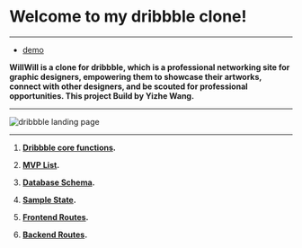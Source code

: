 # Welcome to my dribbble clone!

***
* [demo](willwang.org)

****WillWill is a clone for dribbble, which is a professional networking site for graphic designers, empowering them to showcase their artworks, connect with other designers, and be scouted for professional opportunities. This project Build by Yizhe Wang.****


***
![dribbble landing page](https://res.cloudinary.com/willwang/image/upload/v1606795087/Screen_Shot_2020-11-30_at_19.57.32_PM_bmwgkb.png)
***

1. **[Dribbble core functions](https://github.com/YizheWill/dribbble/wiki/Introduction-of-Dribbble).**

2. **[MVP List](https://github.com/YizheWill/dribbble/wiki/MVP-List).**

3. **[Database Schema](https://github.com/YizheWill/dribbble/wiki/Database-Schema).**

4. **[Sample State](https://github.com/YizheWill/dribbble/wiki/Sample-State).**

4. **[Frontend Routes](https://github.com/YizheWill/dribbble/wiki/Frontend-Routes).**

5. **[Backend Routes](https://github.com/YizheWill/dribbble/wiki/Backend-Routes).**

